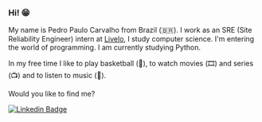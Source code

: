 ### Hi! 😁 

My name is Pedro Paulo Carvalho from Brazil (🇧🇷). I work as an SRE (Site Reliability Engineer) intern at [Livelo](https://www.livelo.com.br), I study computer science. I'm entering the world of programming. I am currently studying Python.

In my free time I like to play basketball (🏀), to watch movies (🎞️) and series (📺) and to listen to music (🎵).

Would you like to find me?


[![Linkedin Badge](https://img.shields.io/badge/-LinkedIn-blue?style=flat-square&logo=Linkedin&logoColor=white&link=https:https://www.linkedin.com/in/pedro-pereira28/)](https://www.linkedin.com/in/pedro-pereira28/)

